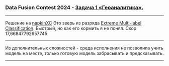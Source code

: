 <h3>Data Fusion Contest 2024 - <a href='https://ods.ai/competitions/data-fusion2024-geo' target='_blank'>Задача 1 «Геоаналитика».</a></h3>
<hr>
Решение на <a href='https://napkinxc.readthedocs.io/en/latest/quick_start.html' target='_blank'>napkinXC</a>
Это зверь из разряда <a href='https://arxiv.org/pdf/2009.11218.pdf' target='_blank'>Extreme Multi-label Classification</a>.
Быстрый, но как его кормить я не понял. Скор 17,66847792657745		
<hr>
Из дополнительных сложностей - среда исполнения не позволила учить модель на месте, только готовую модель забрасывать и предсказывать.  
<hr>
